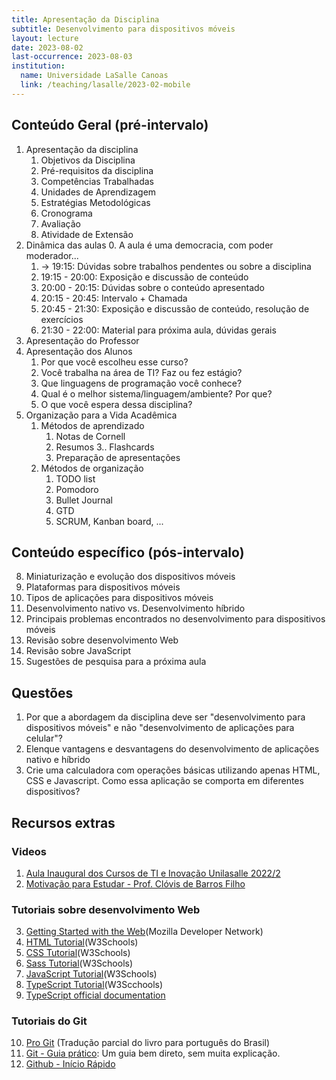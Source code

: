 ```yaml
---
title: Apresentação da Disciplina
subtitle: Desenvolvimento para dispositivos móveis
layout: lecture
date: 2023-08-02
last-occurrence: 2023-08-03
institution:
  name: Universidade LaSalle Canoas
  link: /teaching/lasalle/2023-02-mobile
---
```


## Conteúdo Geral (pré-intervalo)

1. Apresentação da disciplina
    1. Objetivos da Disciplina
    2. Pré-requisitos da disciplina
    3. Competências Trabalhadas
    4. Unidades de Aprendizagem
    5. Estratégias Metodológicas
    6. Cronograma
    7. Avaliação
    8. Atividade de Extensão
2. Dinâmica das aulas
    0. A aula é uma democracia, com poder moderador...
    1. -> 19:15: Dúvidas sobre trabalhos pendentes ou sobre a disciplina
    2. 19:15 - 20:00: Exposição e discussão de conteúdo
    3. 20:00 - 20:15: Dúvidas sobre o conteúdo apresentado
    4. 20:15 - 20:45: Intervalo + Chamada
    5. 20:45 - 21:30: Exposição e discussão de conteúdo, resolução de exercícios
    6. 21:30 - 22:00: Material para próxima aula, dúvidas gerais 
3. Apresentação do Professor
4. Apresentação dos Alunos
    1. Por que você escolheu esse curso?
    2. Você trabalha na área de TI? Faz ou fez estágio?
    3. Que linguagens de programação você conhece?
    4. Qual é o melhor sistema/linguagem/ambiente? Por que?
    5. O que você espera dessa disciplina?
5. Organização para a Vida Acadêmica
    1. Métodos de aprendizado
        1. Notas de Cornell
        2. Resumos
        3.. Flashcards
        4. Preparação de apresentações
    2. Métodos de organização
        1. TODO list
        2. Pomodoro
        3. Bullet Journal
        4. GTD
        5. SCRUM, Kanban board, ...


## Conteúdo específico (pós-intervalo)

8. Miniaturização e evolução dos dispositivos móveis
9. Plataformas para dispositivos móveis
10. Tipos de aplicações para dispositivos móveis
11. Desenvolvimento nativo vs. Desenvolvimento híbrido
12. Principais problemas encontrados no desenvolvimento para dispositivos móveis
13. Revisão sobre desenvolvimento Web
14. Revisão sobre JavaScript
15. Sugestões de pesquisa para a próxima aula


## Questões

1. Por que a abordagem da disciplina deve ser "desenvolvimento para dispositivos móveis" e não "desenvolvimento de aplicações para celular"?
2. Elenque vantagens e desvantagens do desenvolvimento de aplicações nativo e híbrido
3. Crie uma calculadora com operações básicas utilizando apenas HTML, CSS e Javascript. Como essa aplicação se comporta em diferentes dispositivos?


## Recursos extras

### Videos

1. [Aula Inaugural dos Cursos de TI e Inovação Unilasalle 2022/2](https://www.youtube.com/watch?v=pxsdiyHgZHs)
2. [Motivação para Estudar - Prof. Clóvis de Barros Filho](https://www.youtube.com/watch?v=TRPBY_lxJfE)

### Tutoriais sobre desenvolvimento Web

3. [Getting Started with the Web](https://developer.mozilla.org/en-US/docs/Learn/Getting_started_with_the_web)(Mozilla Developer Network)
4. [HTML Tutorial](https://www.w3schools.com/html/)(W3Schools)
5. [CSS Tutorial](https://www.w3schools.com/Css/)(W3Schools)
6. [Sass Tutorial](https://www.w3schools.com/sass/)(W3Schools)
7. [JavaScript Tutorial](https://www.w3schools.com/js/DEFAULT.asp)(W3Schools)
8. [TypeScript Tutorial](https://www.w3schools.com/typescript/index.php)(W3Scchools)
9. [TypeScript official documentation](https://www.typescriptlang.org/docs/)

### Tutoriais do Git

10. [Pro Git](https://git-scm.com/book/pt-br/v2) (Tradução parcial do livro para português do Brasil)
11. [Git - Guia prático](https://rogerdudler.github.io/git-guide/index.pt_BR.html): Um guia bem direto, sem muita explicação.
12. [Github - Início Rápido](https://docs.github.com/pt/get-started/quickstart)
